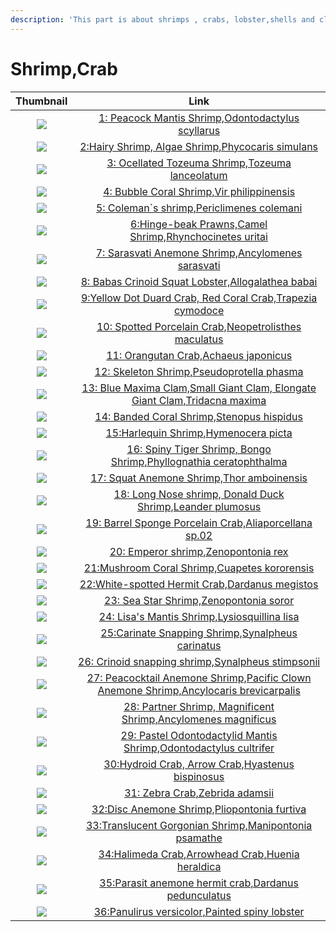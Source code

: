 ```yaml
---
description: 'This part is about shrimps , crabs, lobster,shells and clams'
---
```


# Shrimp,Crab

| Thumbnail | Link |
| :---: | :---: |
| ![](../../.gitbook/assets/small-peacock-mantis-shrimp.jpg)  | [1: Peacock Mantis Shrimp,Odontodactylus scyllarus](1-peacock-mantis-shrimp.md) |
| ![](../../.gitbook/assets/small-hairy-shrimp.jpg)  | [2:Hairy Shrimp, Algae Shrimp,Phycocaris simulans](2-hairy-shrimp-algae-shrimp.md) |
| ![](../../.gitbook/assets/small-ocellated-tozeuma-shrimp.jpg)  | [3: Ocellated Tozeuma Shrimp,Tozeuma lanceolatum](3-ocellated-tozeuma-shrimp.md) |
| ![](../../.gitbook/assets/small-bubble-coral-shrimp.jpg)  | [4: Bubble Coral Shrimp,Vir philippinensis](4-bubble-coral-shrimp.md) |
| ![](../../.gitbook/assets/small-coleman-shrimp.jpg)  | [5: Coleman\`s shrimp,Periclimenes colemani](5-coleman-shrimp.md) |
| ![](../../.gitbook/assets/small-dancing-shrimp.jpg)  | [6:Hinge-beak Prawns,Camel Shrimp,Rhynchocinetes uritai](6-dancing-shrimp-camel-shrimp-hingebeak-prawn.md) |
| ![](../../.gitbook/assets/small-sarasvati-anemone-shrimp.jpg)  | [7: Sarasvati Anemone Shrimp,Ancylomenes sarasvati](7-sarasvati-anemone-shrimp.md) |
| ![](../../.gitbook/assets/small-elegant-crinoid-squat-lobster.jpg)  | [8: Babas Crinoid Squat Lobster,Allogalathea babai](8-elegant-crinoid-squat-lobster.md) |
| ![](../../.gitbook/assets/small-red-spotted-guard-crab.jpg)  | [9:Yellow Dot Duard Crab, Red Coral Crab,Trapezia cymodoce](9-red-spotted-guard-crab.md) |
| ![](../../.gitbook/assets/small-spotted-porcelain-crab.jpg)  | [10: Spotted Porcelain Crab,Neopetrolisthes maculatus](10-spotted-porcelain-crab.md) |
| ![](../../.gitbook/assets/small-orangutan-crab.jpg)  | [11: Orangutan Crab,Achaeus japonicus](11-orangutan-crab-achaeus-japonicus.md) |
| ![](../../.gitbook/assets/small-skeleton-shrimp.jpg)  | [12: Skeleton Shrimp,Pseudoprotella phasma](12-caprellidae-skeleton-shrimp.md) |
| ![](../../.gitbook/assets/small-maxima-giant-clam.jpg)  | [13: Blue Maxima Clam,Small Giant Clam, Elongate Giant Clam,Tridacna maxima](13-maxima-giant-clam.md) |
| ![](../../.gitbook/assets/small-banded-coral-shrimp.jpg)  | [14: Banded Coral Shrimp,Stenopus hispidus](14-banded-coral-shrimp.md) |
| ![](../../.gitbook/assets/small-harlequin-shrimp.jpg)  | [15:Harlequin Shrimp,Hymenocera picta](15-harlequin-shrimp.md) |
| ![](../../.gitbook/assets/small-spiny-tiger-shrimp.jpg)  | [16: Spiny Tiger Shrimp, Bongo Shrimp,Phyllognathia ceratophthalma](16-spiny-tiger-shrimp.md) |
| ![](../../.gitbook/assets/small-squat-anemone-shrimp.jpg)  | [17: Squat Anemone Shrimp,Thor amboinensis](17-squat-anemone-shrimp-sexy-anemone-shrimp.md) |
| ![](../../.gitbook/assets/small-donald-duck-shrimp.jpg)  | [18: Long Nose shrimp, Donald Duck Shrimp,Leander plumosus](18-donald-duck-shrimp-leander-plumosus.md) |
| ![](../../.gitbook/assets/small-aliaporcellana-porcelain-crab.jpg)  | [19: Barrel Sponge Porcelain Crab,Aliaporcellana sp.02](19-aliaporcellana-porcelain-crab.md) |
| ![](../../.gitbook/assets/small-emperor-shrimp.jpg)  | [20: Emperor shrimp,Zenopontonia rex](20-emperor-shrimp.md) |
| ![](../../.gitbook/assets/small-mushroom-coral-shrimp.jpg)  | [21:Mushroom Coral Shrimp,Cuapetes kororensis](21-mushroom-coral-shrimp-popcorn-shrimp-periclmenes-kororensis-white-head-shrimp.md) |
| ![](../../.gitbook/assets/small-white-spotted-hermit-shrimp.jpg)  | [22:White-spotted Hermit Crab,Dardanus megistos](22-white-spotted-hermit-shrimp.md) |
| ![](../../.gitbook/assets/small-sea-star-shrimp.jpg)  | [23: Sea Star Shrimp,Zenopontonia soror](23-sea-star-shrimp.md) |
| ![](../../.gitbook/assets/small-lisas-mantis-shrimp.jpg)  | [24: Lisa's Mantis Shrimp​,Lysiosquillina lisa](24-lisas-mantis-shrimp.md) |
| ![](../../.gitbook/assets/small-soft-coral-snapping-shrimp.jpg)  | [25:Carinate Snapping Shrimp,Synalpheus carinatus](25-soft-coral-snapping-shrimp-synalpheus-neomeris.md) |
| ![](../../.gitbook/assets/small-stimpsons-snapping-shrimp.jpg)  | [26: Crinoid snapping shrimp,Synalpheus stimpsonii](26-stimpsons-snapping-shrimp-synalpheus-stimpsonii.md) |
| ![](../../.gitbook/assets/small-peacock-tail-anemone-shrimp.jpg)  | [27: Peacocktail Anemone Shrimp,Pacific Clown Anemone Shrimp,Ancylocaris brevicarpalis](27-peacock-tail-anemone-shrimp.md) |
| ![](../../.gitbook/assets/small-magnificent-anemone-shrimp.jpg)  | [28: Partner Shrimp, Magnificent Shrimp,Ancylomenes magnificus](28-magnificent-anemone-shrimp.md) |
| ![](../../.gitbook/assets/small-keel-tail-mantis.jpg)  | [29: Pastel Odontodactylid Mantis Shrimp,Odontodactylus cultrifer](29-keel-tail-mantis.md) |
| ![](../../.gitbook/assets/small-white-v-hydroid-crab.jpg)  | [30:Hydroid Crab, Arrow Crab,Hyastenus bispinosus](30-white-v-hydroid-crab.md) |
| ![](../../.gitbook/assets/small-zebra-urchin-crab.jpg)  | [31: Zebra Crab,Zebrida adamsii](31-zebra-urchin-crab.md) |
| ![](../../.gitbook/assets/small-hidden-corallimorph-shrimp.jpg)  | [32:Disc Anemone Shrimp,Pliopontonia furtiva](32-hidden-corallimorph-shrimp.md) |
| ![](../../.gitbook/assets/small-translucent-gorgonian-shrimp.jpg)  | [33:Translucent Gorgonian Shrimp,Manipontonia psamathe](1-unknow.md) |
| ![](../../.gitbook/assets/small-halimeda-crab.jpg)  | [34:Halimeda Crab,Arrowhead Crab,Huenia heraldica](16-unknow.md) |
| ![](../../.gitbook/assets/small-parasit-anemone-hermit-crab.jpg)  | [35:Parasit anemone hermit crab,Dardanus pedunculatus](35-parasit-anemone-hermit-crab-dardanus-pedunculatus.md) |
| ![](../../.gitbook/assets/small-panulirus-versicolor.jpg)  | [36:Panulirus versicolor,Painted spiny lobster](36-panulirus-versicolor-painted-spiny-lobster.md) |

